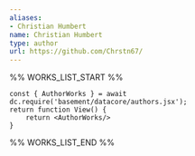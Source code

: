 ```yaml
---
aliases:
- Christian Humbert
name: Christian Humbert
type: author
url: https://github.com/Chrstn67/
---
```



%% WORKS_LIST_START %%

```datacorejsx
const { AuthorWorks } = await dc.require('basement/datacore/authors.jsx');
return function View() {
    return <AuthorWorks/>
}
```
%% WORKS_LIST_END %%